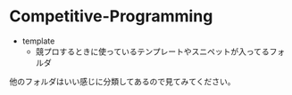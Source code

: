 # Competitive-Programming

- template
	- 競プロするときに使っているテンプレートやスニペットが入ってるフォルダ

他のフォルダはいい感じに分類してあるので見てみてください。